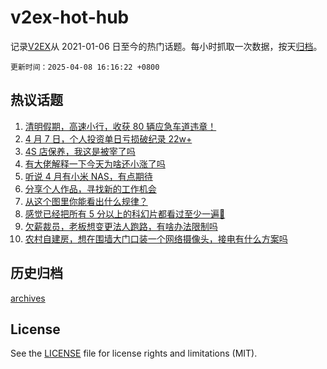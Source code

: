 # v2ex-hot-hub

 记录[V2EX](https://www.v2ex.com/)从 2021-01-06 日至今的热门话题。每小时抓取一次数据，按天[归档](archives)。

`更新时间：2025-04-08 16:16:22 +0800`

## 热议话题

1. [清明假期，高速小行，收获 80 辆应急车道违章！](https://www.v2ex.com/t/1123821)
1. [4 月 7 日，个人投资单日亏损破纪录 22w+](https://www.v2ex.com/t/1123764)
1. [4S 店保养，我这是被宰了吗](https://www.v2ex.com/t/1123765)
1. [有大佬解释一下今天为啥还小涨了吗](https://www.v2ex.com/t/1123867)
1. [听说 4 月有小米 NAS，有点期待](https://www.v2ex.com/t/1123853)
1. [分享个人作品，寻找新的工作机会](https://www.v2ex.com/t/1123850)
1. [从这个图里你能看出什么规律？](https://www.v2ex.com/t/1123869)
1. [感觉已经把所有 5 分以上的科幻片都看过至少一遍🤣](https://www.v2ex.com/t/1123806)
1. [欠薪裁员，老板想变更法人跑路，有啥办法限制吗](https://www.v2ex.com/t/1123886)
1. [农村自建房，想在围墙大门口装一个网络摄像头，接电有什么方案吗](https://www.v2ex.com/t/1123903)

## 历史归档

[archives](archives)

## License

See the [LICENSE](LICENSE) file for license rights and limitations (MIT).
